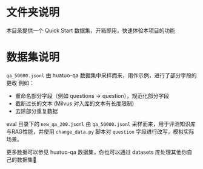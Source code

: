# 文件夹说明

本目录提供一个 Quick Start 数据集，开箱即用，快速体验本项目的功能

# 数据集说明

 `qa_50000.jsonl` 由 huatuo-qa 数据集中采样而来，用作示例，进行了部分字段的更改
 例如：
- 重命名部分字段（例如 questions -> question），规范化部分字段
- 截断过长的文本 (Milvus 对入库的文本有长度限制)
- 去除部分重复数据

eval 目录下的 `new_qa_200.jsonl` 由 `qa_50000.jsonl` 采样而来，用于评测知识库与RAG性能，并使用
`change_data.py` 脚本对 `question` 字段进行改写，模拟实际场景。

更多数据可以参见 huatuo-qa 数据集，你也可以通过 datasets 库处理其他你自己的数据集🤗
